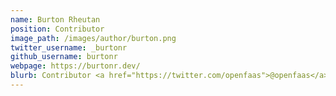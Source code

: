 ```yaml
---
name: Burton Rheutan
position: Contributor
image_path: /images/author/burton.png
twitter_username: _burtonr
github_username: burtonr
webpage: https://burtonr.dev/
blurb: Contributor <a href="https://twitter.com/openfaas">@openfaas</a>. Software Principal Engineer <a href="https://www.delltechnologies.com">@Dell Technologies</a>
---
```

